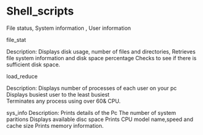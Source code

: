 # Shell_scripts
File status, System information , User information


file_stat

Description:	Displays disk usage, number of files and directories,
              Retrieves file system information and disk space percentage
			        Checks to see if there is sufficient disk space.
              
load_reduce

Description: Displays number of processes of each user on your pc
				Displays busiest user to the least busiest		  
				Terminates any process using over 60& CPU.
				
sys_info
Description: Prints details of the Pc
	     The number of system paritions	
	     Displays available disc space
	     Prints CPU model name,speed and cache size
	     Prints memory information.
